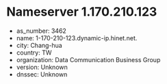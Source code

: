 # Nameserver 1.170.210.123

* as_number: 3462
* name: 1-170-210-123.dynamic-ip.hinet.net.
* city: Chang-hua
* country: TW
* organization: Data Communication Business Group
* version: Unknown
* dnssec: Unknown
